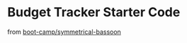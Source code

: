 # Budget Tracker Starter Code 
from [boot-camp/symmetrical-bassoon](https://github.com/coding-boot-camp/symmetrical-bassoon)